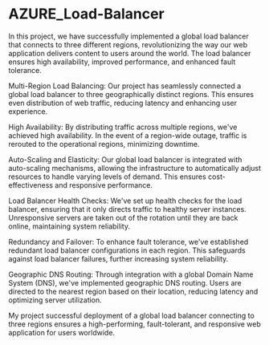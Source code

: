 # AZURE_Load-Balancer
In this project, we have successfully implemented a global load balancer that connects to three different regions, revolutionizing the way our web application delivers content to users around the world. The load balancer ensures high availability, improved performance, and enhanced fault tolerance.

Multi-Region Load Balancing: Our project has seamlessly connected a global load balancer to three geographically distinct regions. This ensures even distribution of web traffic, reducing latency and enhancing user experience.

High Availability: By distributing traffic across multiple regions, we've achieved high availability. In the event of a region-wide outage, traffic is rerouted to the operational regions, minimizing downtime.

Auto-Scaling and Elasticity: Our global load balancer is integrated with auto-scaling mechanisms, allowing the infrastructure to automatically adjust resources to handle varying levels of demand. This ensures cost-effectiveness and responsive performance.

Load Balancer Health Checks: We've set up health checks for the load balancer, ensuring that it only directs traffic to healthy server instances. Unresponsive servers are taken out of the rotation until they are back online, maintaining system reliability.

Redundancy and Failover: To enhance fault tolerance, we've established redundant load balancer configurations in each region. This safeguards against load balancer failures, further increasing system reliability.

Geographic DNS Routing: Through integration with a global Domain Name System (DNS), we've implemented geographic DNS routing. Users are directed to the nearest region based on their location, reducing latency and optimizing server utilization.

My project successful deployment of a global load balancer connecting to three regions ensures a high-performing, fault-tolerant, and responsive web application for users worldwide.
